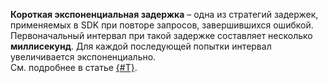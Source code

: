 **Короткая экспоненциальная задержка** – одна из стратегий задержек, применяемых в SDK при повторе запросов, завершившихся ошибкой.<br/>
Первоначальный интервал при такой задержке составляет несколько **миллисекунд**. Для каждой последующей попытки интервал увеличивается экспоненциально.<br/>
См. подробнее в статье [{#T}](../../error_handling.md#handling-retryable-errors).
